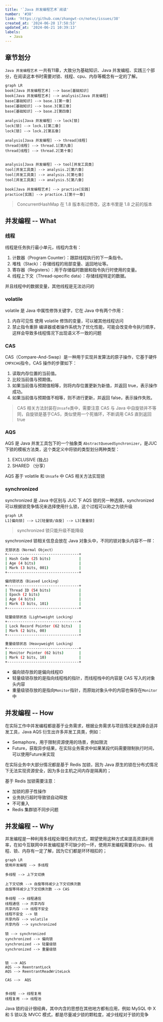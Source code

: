 ```yaml
---
title: '`Java 并发编程艺术`阅读'
number: '#38'
link: 'https://github.com/zhangwt-cn/notes/issues/38'
created_at: '2024-06-20 17:58:53'
updated_at: '2024-06-21 10:39:13'
labels:
  - Java
---
```

## 章节划分
`Java 并发编程艺术` 一共有11章，大致分为基础知识、Java 并发编程、实践三个部分，在阅读这本书时需要对锁、线程、cpu、内存等概念有一定的了解。


```mermaid
graph LR
book[Java 并发编程艺术] --> base[基础知识]
book[Java 并发编程艺术] --> analysis[Java 并发编程]
base[基础知识] --> base.1[第一章]
base[基础知识] --> base.3[第三章]
base[基础知识] --> base.2[第四章]

analysis[Java 并发编程] --> lock[锁]
lock[锁] --> lock.1[第二章]
lock[锁] --> lock.2[第五章]

analysis[Java 并发编程] --> thread[线程]
thread[线程] --> thread.1[第九章]
thread[线程] --> thread.2[第十章]


analysis[Java 并发编程] --> tool[并发工具类]
tool[并发工具类] --> analysis.2[第六章]
tool[并发工具类] --> analysis.3[第七章]
tool[并发工具类] --> analysis.5[第八章]

book[Java 并发编程艺术] --> practice[实践]
practice[实践] --> practice.1[第十一章]
```


> ConcurrentHashMap 在 1.8 版本有过修改，这本书里是 1.8 之前的版本



## 并发编程 -- What

### 线程
线程是任务执行最小单元，线程内含有：
1. 计数器（Program Counter）：跟踪线程执行的下一条指令。
2. 堆栈（Stack）：存储线程的局部变量、返回地址等。
3. 寄存器（Registers）：用于存储临时数据和指令执行时使用的变量。
4. 线程上下文（Thread-specific data）：存储线程特定的数据。

并且线程中的数据变量，其他线程是无法访问的

### volatile
volatile 是 Java 中属性修饰关键字，它在 Java 中有两个作用：
1. 内存可见性
使用 volatile 修饰的变量，可以被其他线程访问
2. 禁止指令重排
编译器或者操作系统为了优化性能，可能会改变命令执行顺序，这样会导致多线程情况下出现语义不一致的问题

### CAS
CAS（Compare-And-Swap）是一种用于实现并发算法的原子操作，它基于硬件`CMPXCHG`指令，CAS 操作的步骤如下：
1. 读取内存位置的当前值。
2. 比较当前值与预期值。
3. 如果当前值与预期值相等，则将内存位置更新为新值，并返回 true，表示操作成功。
4. 如果当前值与预期值不相等，则不进行更新，并返回 false，表示操作失败。

> CAS 相关方法封装在`Unsafe`类中，需要注意 CAS 与 Java 中自旋锁并不等同，自旋锁是基于CAS，类似使用一个死循环，不断调用 CAS 直到返回 true


### AQS
AQS 是 Java 并发工具包下的一个抽象类 `AbstractQueuedSynchronizer`，是JUC下锁的模板方法类，这个类定义中将锁的类型划分两种类型：
1. EXCLUSIVE (独占)
2. SHARED （分享）

AQS 基于 volatile 和 `Unsafe` 中 CAS 相关方法实现锁


### synchronized
synchronized 是 Java 中区别与 JUC 下 AQS 锁的另一种选择，synchronized 可以根据锁竞争情况来选择使用什么锁，这个过程可以称之为锁升级

```mermaid
graph LR
L1[偏向锁] --> L2[轻量锁/自旋] --> L3[重量锁]
```
> synchronized 锁只能升级不能降级

synchronized 锁相关信息会放在 Java 对象头中，不同的锁对象头内容不一样：

```bash
无锁状态（Normal Object）
+---------------------------------+
| Hash Code (25 bits)             |
| Age (4 bits)                    |
| Mark (3 bits, 001)              |
+---------------------------------+

偏向锁状态（Biased Locking）
+---------------------------------+
| Thread ID (54 bits)             |
| Epoch (2 bits)                  |
| Age (4 bits)                    |
| Mark (3 bits, 101)              |
+---------------------------------+

轻量级锁状态（Lightweight Locking）
+---------------------------------+
| Lock Record Pointer (62 bits)   |
| Mark (2 bits, 00)               |
+---------------------------------+

重量级锁状态（Heavyweight Locking）
+---------------------------------+
| Monitor Pointer (62 bits)       |
| Mark (2 bits, 10)               |
+---------------------------------+

```
- 偏向锁存放的是偏向线程ID
- 轻量级锁存放的是指向线程栈的指针，而线程栈中的内容是 CAS 写入的对象头内容
- 重量级锁存放的是指向`Monitor`指针，而原始对象头中的内容也保存在`Monitor`中


## 并发编程 -- How
在实际工作中并发编程都是基于业务需求，根据业务需求与项目情况来选择合适并发工具，Java AQS 衍生出许多并发工具类，例如：
- Semaphore，用于限制资源使用的场景，例如限流
- Future，获取异步结果，在实际业务需求中如果某段代码需要限制执行时间，可以使用Future来实现

在实际业务中大部分情况都是基于 Redis 加锁，因为 Java 原生的锁在分布式情况下无法实现资源安全，因为多台主机之间内存是隔离的；

基于 Redis 加锁需要注意：
- 加锁的原子性操作
- 业务执行超时导致锁自动释放
- 不可重入
- Redis 集群锁不同步问题



## 并发编程 -- Why
并发编程是一种利用多线程处理任务的方式，期望使用这种方式来提高资源利用率，在如今互联网中并发编程是不可缺少的一环，使用并发编程需要对cpu、线程、锁、内存有一定了解，因为它们都是环环相扣的；

```mermaid
graph LR
使用并发编程 --> 多线程

多线程 --> 上下文切换

上下文切换 --> 自旋等待减少上下文切换次数
自旋等待减少上下文切换次数 --> CAS

多线程 --> 线程通信
线程通信 --> 共享内存
共享内存 --> 线程不安全
线程不安全 --> 锁
共享内存 --> volatile
共享内存 --> synchronized

锁 --> synchronized
synchronized --> 偏向锁
synchronized --> 轻量级锁
synchronized --> 重量级锁


锁 --> AQS
AQS --> ReentrantLock
AQS --> ReentrantReadWriteLock

CAS -->  AQS


多线程 --> 线程复用
线程复用 --> 线程池
```


Java 锁的设计很经典，其中内含的思想在其他地方都有应用，例如 MySQL 中 X 和 S 锁以及 MVCC 模式，都是尽量减少锁的颗粒度，减少线程对于锁的竞争

